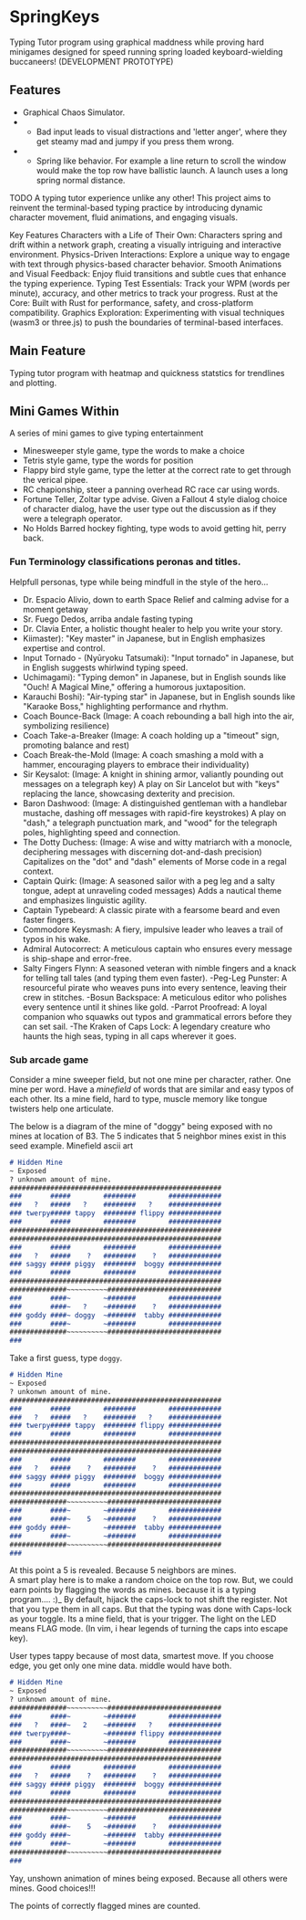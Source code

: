 # SpringKeys
Typing Tutor program using graphical maddness while proving hard minigames designed for speed running spring loaded keyboard-wielding buccaneers!
(DEVELOPMENT PROTOTYPE) 

## Features
- Graphical Chaos Simulator.
- - Bad input leads to visual distractions and 'letter anger', where they get steamy mad and jumpy if you press them wrong.
- - Spring like behavior. For example a line return to scroll the window would make the top row have ballistic launch. A launch uses a long spring normal distance.
    

TODO A typing tutor experience unlike any other! This project aims to reinvent the terminal-based typing practice by introducing dynamic character movement, fluid animations, and engaging visuals.

Key Features
Characters with a Life of Their Own: Characters spring and drift within a network graph, creating a visually intriguing and interactive environment.
Physics-Driven Interactions: Explore a unique way to engage with text through physics-based character behavior.
Smooth Animations and Visual Feedback: Enjoy fluid transitions and subtle cues that enhance the typing experience.
Typing Test Essentials: Track your WPM (words per minute), accuracy, and other metrics to track your progress.
Rust at the Core: Built with Rust for performance, safety, and cross-platform compatibility.
Graphics Exploration: Experimenting with visual techniques (wasm3 or three.js) to push the boundaries of terminal-based interfaces.
## Main Feature
Typing tutor program with heatmap and quickness statstics for trendlines and plotting.

## Mini Games Within
A series of mini games to give typing entertainment
 - Minesweeper style game, type the words to make a choice
 - Tetris style game, type the words for position
 - Flappy bird style game, type the letter at the correct rate to get through the verical pipee.
 - RC chapionship, steer a  panning overhead RC race car using words.
 - Fortune Teller, Zoltar type advise. Given a Fallout 4 style dialog choice of character dialog, have the user type out the discussion as if they were a telegraph operator.
 - No Holds Barred hockey fighting, type wods to avoid getting hit, perry back.

### Fun Terminology classifications peronas and titles.
Helpfull personas, type while being mindfull in the style of the hero...
  - Dr. Espacio Alivio, down to earth Space Relief and calming advise for a moment getaway
  - Sr. Fuego Dedos, arriba andale fasting typing
   - Dr. Clavia Enter, a holistic thought healer to help you write your story.
- Kiimaster): "Key master" in Japanese, but in English emphasizes expertise and control.
- Input Tornado - (Nyūryoku Tatsumaki): "Input tornado" in Japanese, but in English suggests whirlwind typing speed.
- Uchimagami): "Typing demon" in Japanese, but in English sounds like "Ouch! A Magical Mine," offering a humorous juxtaposition.
- Karauchi Boshi): "Air-typing star" in Japanese, but in English sounds like "Karaoke Boss," highlighting performance and rhythm.
- Coach Bounce-Back (Image: A coach rebounding a ball high into the air, symbolizing resilience)
- Coach Take-a-Breaker (Image: A coach holding up a "timeout" sign, promoting balance and rest)
- Coach Break-the-Mold (Image: A coach smashing a mold with a hammer, encouraging players to embrace their individuality)
- Sir Keysalot: (Image: A knight in shining armor, valiantly pounding out messages on a telegraph key) A play on Sir Lancelot but with "keys" replacing the lance, showcasing dexterity and precision.
-  Baron Dashwood: (Image: A distinguished gentleman with a handlebar mustache, dashing off messages with rapid-fire keystrokes) A play on "dash," a telegraph punctuation mark, and "wood" for the telegraph poles, highlighting speed and connection.
- The Dotty Duchess: (Image: A wise and witty matriarch with a monocle, deciphering messages with discerning dot-and-dash precision) Capitalizes on the "dot" and "dash" elements of Morse code in a regal context.
- Captain Quirk: (Image: A seasoned sailor with a peg leg and a salty tongue, adept at unraveling coded messages) Adds a nautical theme and emphasizes linguistic agility.
- Captain Typebeard: A classic pirate with a fearsome beard and even faster fingers.
- Commodore Keysmash: A fiery, impulsive leader who leaves a trail of typos in his wake.
- Admiral Autocorrect: A meticulous captain who ensures every message is ship-shape and error-free.
- Salty Fingers Flynn: A seasoned veteran with nimble fingers and a knack for telling tall tales (and typing them even faster).
 -Peg-Leg Punster: A resourceful pirate who weaves puns into every sentence, leaving their crew in stitches.
 -Bosun Backspace: A meticulous editor who polishes every sentence until it shines like gold.
 -Parrot Proofread: A loyal companion who squawks out typos and grammatical errors before they can set sail.
 -The Kraken of Caps Lock: A legendary creature who haunts the high seas, typing in all caps wherever it goes.



### Sub arcade game
Consider a mine sweeper field, but not one mine per character, rather. One mine per word. Have a _minefield_ of words that are similar and easy typos of each other. Its a mine field, hard to type, muscle memory like tongue twisters help one articulate.


The below is a diagram of the mine of "doggy" being exposed with no mines at location of B3. The 5 indicates that 5 neighbor mines exist in this seed example. 
Minefield ascii art
```md
# Hidden Mine
~ Exposed
? unknown amount of mine.
####################################################
###       #####        ########        #############
###   ?   #####   ?    ########   ?    #############
### twerpy##### tappy  ######## flippy #############
###       #####        ########        #############
####################################################
####################################################
###       #####        ########        #############
###   ?   #####    ?   ########    ?   #############
### saggy ##### piggy  ########  boggy #############
###       #####        ########        #############
####################################################
##############~~~~~~~~~~############################
###       ####~        ~#######        #############
###       ####~   ?    ~#######    ?   #############
### goddy ####~ doggy  ~#######  tabby #############
###       ####~        ~#######        #############
##############~~~~~~~~~~############################
###      

```
Take a first guess, type `doggy`.

```md
# Hidden Mine
~ Exposed
? unkonwn amount of mine.
####################################################
###       #####        ########        #############
###   ?   #####   ?    ########   ?    #############
### twerpy##### tappy  ######## flippy #############
###       #####        ########        #############
####################################################
####################################################
###       #####        ########        #############
###   ?   #####    ?   ########    ?   #############
### saggy ##### piggy  ########  boggy #############
###       #####        ########        #############
####################################################
##############~~~~~~~~~~############################
###       ####~        ~#######        #############
###       ####~    5   ~#######    ?   #############
### goddy ####~        ~#######  tabby #############
###       ####~        ~#######        #############
##############~~~~~~~~~~############################
###      

```

At this point a 5 is revealed. Because 5 neighbors are mines.  
A smart play here is to make a random choice on the top row. 
But, we could earn points by flagging the words as mines.  because it is a typing program.... :)_  By default, hijack the caps-lock to not shift the register.  Not that you type them in all caps. But that the typing was done with Caps-lock as your toggle. Its a mine field, that is your trigger. The light on the LED means FLAG mode. (In vim, i hear legends of turning the caps into escape key).

User types tappy because of most data, smartest move. If you choose edge, you get only one mine data. middle would have both.


```md
# Hidden Mine
~ Exposed
? unknown amount of mine.
##############~~~~~~~~~~############################
###       ####~        ~#######        #############
###   ?   ####~   2    ~#######   ?    #############
### twerpy####~        ~####### flippy #############
###       ####~        ~#######        #############
##############~~~~~~~~~~############################
####################################################
###       #####        ########        #############
###   ?   #####    ?   ########    ?   #############
### saggy ##### piggy  ########  boggy #############
###       #####        ########        #############
####################################################
##############~~~~~~~~~~############################
###       ####~        ~#######        #############
###       ####~    5   ~#######    ?   #############
### goddy ####~        ~#######  tabby #############
###       ####~        ~#######        #############
##############~~~~~~~~~~############################
###      

```

Yay, unshown animation of mines being exposed. Because all others were mines. Good choices!!!

The points of correctly flagged mines are counted.

